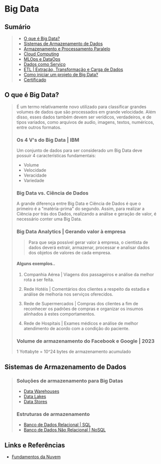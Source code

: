 # Big Data

## Sumário
> - [O que é Big Data?](#o-que-é-big-data)
> - [Sistemas de Armazenamento de Dados](#sistemas-de-armazenamento-de-dados)
> - [Armazenamento e Processamento Paralelo](#armazenamento-e-processamento-paralelo)
> - [Cloud Computing](#)
> - [MLOps e DataOps](./mlops_dataops.md)
> - [Dados como Serviço](#)
> - [ETL | Extração, Transformação e Carga de Dados](./etl.md)
> - [Como iniciar um projeto de Big Data?]()
> - [Certificado](#)

## O que é Big Data?
> 
> É um termo relativamente novo utilizado para classificar grandes volumes de dados que são processados em grande velocidade. Além disso, esses dados também devem ser verídicos, verdadeiros, e de tipos variados, como arquivos de audio, imagens, textos, numéricos, entre outros formatos. 
>
> ### Os 4 V's do Big Data | IBM  
>
> Um conjunto de dados para ser considerado um Big Data deve possuir 4 características fundamentais:
> - Volume
> - Velocidade
> - Veracidade
> - Variedade
> 
> ### Big Data vs. Ciência de Dados
> 
> A grande diferença entre Big Data e Ciência de Dados é que o primeiro é a "matéria-prima" do segundo. Assim, para realizar a Ciência por trás dos Dados, realizando a análise e geração de valor, é necessário conter uma Big Data.
>
> ### Big Data Analytics | Gerando valor à empresa
> 
> > Para que seja possível gerar valor à empresa, o cientista de dados deverá extrair, armazenar, processar e analisar dados dos objetos de valores de cada empresa.
>
> #### Alguns exemplos..
> 
> 1. Companhia Aérea | Viagens dos passageiros e análise da melhor rota a ser feita.
>
> 2. Rede Hotéis | Comentários dos clientes a respeito da estadia e análise de melhoria nos serviços oferecidos.
>
> 3. Rede de Supermercados | Compras dos clientes a fim de reconhecer os padrões de compras e organizar os insumos alinhados à estes comportamentos.
>
> 4. Rede de Hospitais | Exames médicos e análise de melhor atendimento de acordo com a condição do paciente.
>
> ### Volume de armazenamento do Facebook e Google | 2023
>
> 1 Yottabyte = 10^24 bytes de armazenamento acumulado
>

## Sistemas de Armazenamento de Dados
> 
> ### Soluções de armazenamento para Big Datas
> 
> - [Data Warehouses](data-warehouse.md)
> - [Data Lakes](data-lake.md)
> - [Data Stores](data-store.md)
>
> ### Estruturas de armazenamento 
> 
> - [Banco de Dados Relacional | SQL](./bd-relacional.md)
> - [Banco de Dados Não Relacional | NoSQL](./bd-nao-relacional.md)
> 
>

## Links e Referências

- [Fundamentos da Nuvem](https://aws.amazon.com/pt/getting-started/cloud-essentials/)